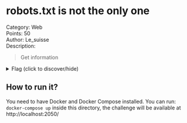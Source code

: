 # robots.txt is not the only one
Category: Web  
Points: 50  
Author: Le_suisse  
Description:
> Get information

<details>
    <summary>Flag (click to discover/hide)</summary>
    <p>GH16{keep_data_hidden}</p>
</details>

## How to run it?
You need to have Docker and Docker Compose installed.
You can run: ``docker-compose up`` inside this directory, the challenge will
be available at http://localhost:2050/
